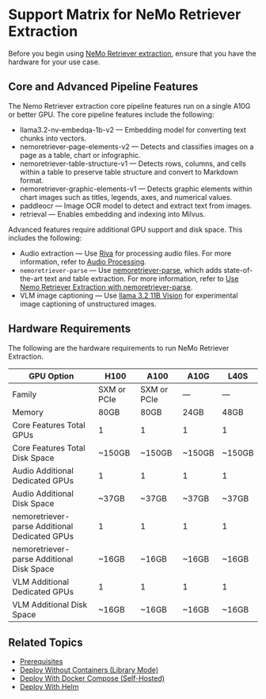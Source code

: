 # Support Matrix for NeMo Retriever Extraction

Before you begin using [NeMo Retriever extraction](overview.md), ensure that you have the hardware for your use case.


## Core and Advanced Pipeline Features

The Nemo Retriever extraction core pipeline features run on a single A10G or better GPU. 
The core pipeline features include the following:

- llama3.2-nv-embedqa-1b-v2 — Embedding model for converting text chunks into vectors.
- nemoretriever-page-elements-v2 — Detects and classifies images on a page as a table, chart or infographic. 
- nemoretriever-table-structure-v1 — Detects rows, columns, and cells within a table to preserve table structure and convert to Markdown format. 
- nemoretriever-graphic-elements-v1 — Detects graphic elements within chart images such as titles, legends, axes, and numerical values. 
- paddleocr — Image OCR model to detect and extract text from images.
- retrieval — Enables embedding and indexing into Milvus.

Advanced features require additional GPU support and disk space. 
This includes the following:

- Audio extraction — Use [Riva](https://docs.nvidia.com/deeplearning/riva/user-guide/docs/index.html) for processing audio files. For more information, refer to [Audio Processing](nemoretriever-parse.md).
- `nemoretriever-parse` — Use [nemoretriever-parse](https://build.nvidia.com/nvidia/nemoretriever-parse), which adds state-of-the-art text and table extraction. For more information, refer to [Use Nemo Retriever Extraction with nemoretriever-parse](nemoretriever-parse.md).
- VLM image captioning — Use [llama 3.2 11B Vision](https://build.nvidia.com/meta/llama-3.2-11b-vision-instruct/modelcard) for experimental image captioning of unstructured images.



## Hardware Requirements

The following are the hardware requirements to run NeMo Retriever Extraction.

| GPU Option                                    | H100        | A100        | A10G   | L40S   |
|-----------------------------------------------|-------------|-------------|--------|--------|
| Family                                        | SXM or PCIe | SXM or PCIe | —      | —      |
| Memory                                        | 80GB        | 80GB        | 24GB   | 48GB   |
| Core Features Total GPUs                      | 1           | 1           | 1      | 1      |
| Core Features Total Disk Space                | ~150GB      | ~150GB      | ~150GB | ~150GB |
| Audio Additional Dedicated GPUs               | 1           | 1           | 1      | 1      |
| Audio Additional Disk Space                   | ~37GB       | ~37GB       | ~37GB  | ~37GB  |
| nemoretriever-parse Additional Dedicated GPUs | 1           | 1           | 1      | 1      |
| nemoretriever-parse Additional Disk Space     | ~16GB       | ~16GB       | ~16GB  | ~16GB  |
| VLM Additional Dedicated GPUs                 | 1           | 1           | 1      | 1      |
| VLM Additional Disk Space                     | ~16GB       | ~16GB       | ~16GB  | ~16GB  |



## Related Topics

- [Prerequisites](prerequisites.md)
- [Deploy Without Containers (Library Mode)](quickstart-library-mode.md)
- [Deploy With Docker Compose (Self-Hosted)](quickstart-guide.md)
- [Deploy With Helm](helm.md)
